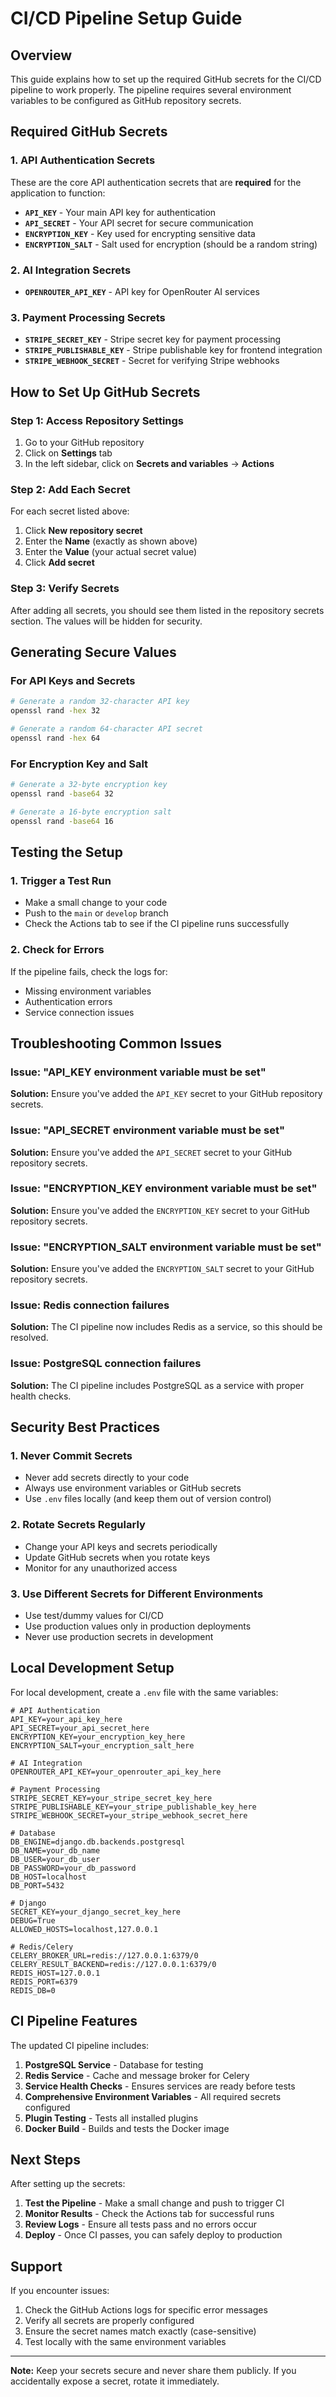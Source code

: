 # CI/CD Pipeline Setup Guide

## Overview

This guide explains how to set up the required GitHub secrets for the CI/CD pipeline to work properly. The pipeline requires several environment variables to be configured as GitHub repository secrets.

## Required GitHub Secrets

### 1. API Authentication Secrets

These are the core API authentication secrets that are **required** for the application to function:

- **`API_KEY`** - Your main API key for authentication
- **`API_SECRET`** - Your API secret for secure communication
- **`ENCRYPTION_KEY`** - Key used for encrypting sensitive data
- **`ENCRYPTION_SALT`** - Salt used for encryption (should be a random string)

### 2. AI Integration Secrets

- **`OPENROUTER_API_KEY`** - API key for OpenRouter AI services

### 3. Payment Processing Secrets

- **`STRIPE_SECRET_KEY`** - Stripe secret key for payment processing
- **`STRIPE_PUBLISHABLE_KEY`** - Stripe publishable key for frontend integration
- **`STRIPE_WEBHOOK_SECRET`** - Secret for verifying Stripe webhooks

## How to Set Up GitHub Secrets

### Step 1: Access Repository Settings

1. Go to your GitHub repository
2. Click on **Settings** tab
3. In the left sidebar, click on **Secrets and variables** → **Actions**

### Step 2: Add Each Secret

For each secret listed above:

1. Click **New repository secret**
2. Enter the **Name** (exactly as shown above)
3. Enter the **Value** (your actual secret value)
4. Click **Add secret**

### Step 3: Verify Secrets

After adding all secrets, you should see them listed in the repository secrets section. The values will be hidden for security.

## Generating Secure Values

### For API Keys and Secrets
```bash
# Generate a random 32-character API key
openssl rand -hex 32

# Generate a random 64-character API secret
openssl rand -hex 64
```

### For Encryption Key and Salt
```bash
# Generate a 32-byte encryption key
openssl rand -base64 32

# Generate a 16-byte encryption salt
openssl rand -base64 16
```

## Testing the Setup

### 1. Trigger a Test Run
- Make a small change to your code
- Push to the `main` or `develop` branch
- Check the Actions tab to see if the CI pipeline runs successfully

### 2. Check for Errors
If the pipeline fails, check the logs for:
- Missing environment variables
- Authentication errors
- Service connection issues

## Troubleshooting Common Issues

### Issue: "API_KEY environment variable must be set"
**Solution:** Ensure you've added the `API_KEY` secret to your GitHub repository secrets.

### Issue: "API_SECRET environment variable must be set"
**Solution:** Ensure you've added the `API_SECRET` secret to your GitHub repository secrets.

### Issue: "ENCRYPTION_KEY environment variable must be set"
**Solution:** Ensure you've added the `ENCRYPTION_KEY` secret to your GitHub repository secrets.

### Issue: "ENCRYPTION_SALT environment variable must be set"
**Solution:** Ensure you've added the `ENCRYPTION_SALT` secret to your GitHub repository secrets.

### Issue: Redis connection failures
**Solution:** The CI pipeline now includes Redis as a service, so this should be resolved.

### Issue: PostgreSQL connection failures
**Solution:** The CI pipeline includes PostgreSQL as a service with proper health checks.

## Security Best Practices

### 1. Never Commit Secrets
- Never add secrets directly to your code
- Always use environment variables or GitHub secrets
- Use `.env` files locally (and keep them out of version control)

### 2. Rotate Secrets Regularly
- Change your API keys and secrets periodically
- Update GitHub secrets when you rotate keys
- Monitor for any unauthorized access

### 3. Use Different Secrets for Different Environments
- Use test/dummy values for CI/CD
- Use production values only in production deployments
- Never use production secrets in development

## Local Development Setup

For local development, create a `.env` file with the same variables:

```env
# API Authentication
API_KEY=your_api_key_here
API_SECRET=your_api_secret_here
ENCRYPTION_KEY=your_encryption_key_here
ENCRYPTION_SALT=your_encryption_salt_here

# AI Integration
OPENROUTER_API_KEY=your_openrouter_api_key_here

# Payment Processing
STRIPE_SECRET_KEY=your_stripe_secret_key_here
STRIPE_PUBLISHABLE_KEY=your_stripe_publishable_key_here
STRIPE_WEBHOOK_SECRET=your_stripe_webhook_secret_here

# Database
DB_ENGINE=django.db.backends.postgresql
DB_NAME=your_db_name
DB_USER=your_db_user
DB_PASSWORD=your_db_password
DB_HOST=localhost
DB_PORT=5432

# Django
SECRET_KEY=your_django_secret_key_here
DEBUG=True
ALLOWED_HOSTS=localhost,127.0.0.1

# Redis/Celery
CELERY_BROKER_URL=redis://127.0.0.1:6379/0
CELERY_RESULT_BACKEND=redis://127.0.0.1:6379/0
REDIS_HOST=127.0.0.1
REDIS_PORT=6379
REDIS_DB=0
```

## CI Pipeline Features

The updated CI pipeline includes:

1. **PostgreSQL Service** - Database for testing
2. **Redis Service** - Cache and message broker for Celery
3. **Service Health Checks** - Ensures services are ready before tests
4. **Comprehensive Environment Variables** - All required secrets configured
5. **Plugin Testing** - Tests all installed plugins
6. **Docker Build** - Builds and tests the Docker image

## Next Steps

After setting up the secrets:

1. **Test the Pipeline** - Make a small change and push to trigger CI
2. **Monitor Results** - Check the Actions tab for successful runs
3. **Review Logs** - Ensure all tests pass and no errors occur
4. **Deploy** - Once CI passes, you can safely deploy to production

## Support

If you encounter issues:

1. Check the GitHub Actions logs for specific error messages
2. Verify all secrets are properly configured
3. Ensure the secret names match exactly (case-sensitive)
4. Test locally with the same environment variables

---

**Note:** Keep your secrets secure and never share them publicly. If you accidentally expose a secret, rotate it immediately. 